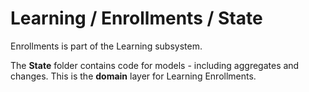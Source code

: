 # Learning / Enrollments / State

Enrollments is part of the Learning subsystem.
  
The **State** folder contains code for models - including aggregates and changes. This is the **domain** layer for Learning Enrollments.
